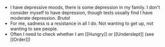- I have depressive moods, there is some depression in my family. I don't consider myself to have depression, though tests usually find I have moderate depression. *Brutal*
- For me, sadness is a resistance in all I do. Not wanting to get up, not wanting to see people.
- Often I need to check whether I am [[Hungry]] or [[Underslept]] (see [[Order]])